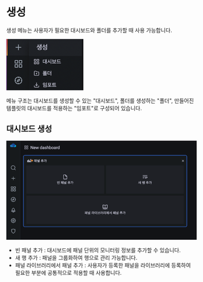# 생성
생성 메뉴는 사용자가 필요한 대시보드와 폴더를 추가할 때 사용 가능합니다.

![wall-dashboard-create-menu](../../assets/images/wall-dashboard-create-menu.png)

메뉴 구조는 대시보드를 생성할 수 있는 "대시보드", 폴더를 생성하는 "폴더", 만들어진 템플릿의 대시보드를 적용하는 "임포트"로 구성되어 있습니다.

## 대시보드 생성

![wall-dashboard-create-dashboard](../../assets/images/wall-dashboard-create-dashboard.png)

* 빈 패널 추가 : 대시보드에 패널 단위의 모니터링 정보를 추가할 수 있습니다.
* 새 행 추가 : 패널을 그룹화하여 행으로 관리 가능합니다.
* 패널 라이브러리에서 패널 추가 : 사용자가 등록한 패널을 라이브러리에 등록하여 필요한 부분에 공통적으로 적용할 때 사용합니다.
